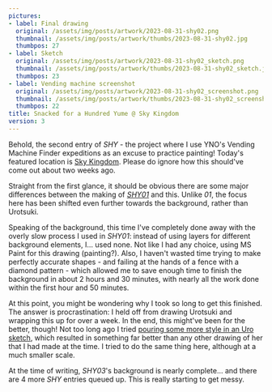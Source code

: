 ```yaml
---
pictures:
- label: Final drawing
  original: /assets/img/posts/artwork/2023-08-31-shy02.png
  thumbnail: /assets/img/posts/artwork/thumbs/2023-08-31-shy02.jpg
  thumbpos: 27
- label: Sketch
  original: /assets/img/posts/artwork/2023-08-31-shy02_sketch.png
  thumbnail: /assets/img/posts/artwork/thumbs/2023-08-31-shy02_sketch.jpg
  thumbpos: 23
- label: Vending machine screenshot
  original: /assets/img/posts/artwork/2023-08-31-shy02_screenshot.png
  thumbnail: /assets/img/posts/artwork/thumbs/2023-08-31-shy02_screenshot.jpg
  thumbpos: 22
title: Snacked for a Hundred Yume @ Sky Kingdom
version: 3
---
```

Behold, the second entry of *SHY* - the project where I use YNO's Vending Machine Finder expeditions as an excuse to practice painting!
Today's featured location is [Sky Kingdom](https://yume.wiki/2kki/Sky_Kingdom).
Please do ignore how this should've come out about two weeks ago.

Straight from the first glance, it should be obvious there are some major differences between the making of [*SHY01*](/artwork/2023-08-12-shy01) and this.
Unlike *01*, the focus here has been shifted even further towards the background, rather than Urotsuki.

Speaking of the background, this time I've completely done away with the overly slow process I used in *SHY01*: instead of using layers for different background elements, I... used none.
Not like I had any choice, using MS Paint for this drawing (painting?).
Also, I haven't wasted time trying to make perfectly accurate shapes - and failing at the hands of a fence with a diamond pattern - which allowed me to save enough time to finish the background in about 2 hours and 30 minutes, with nearly all the work done within the first hour and 50 minutes.

At this point, you might be wondering why I took so long to get this finished.
The answer is procrastination: I held off from drawing Urotsuki and wrapping this up for over a week.
In the end, this might've been for the better, though!
Not too long ago I tried [pouring some more style in an Uro sketch](/artwork/2023-08-27-urostylish), which resulted in something far better than any other drawing of her that I had made at the time.
I tried to do the same thing here, although at a much smaller scale.

At the time of writing, *SHY03*'s background is nearly complete... and there are 4 more *SHY* entries queued up.
This is really starting to get messy.
